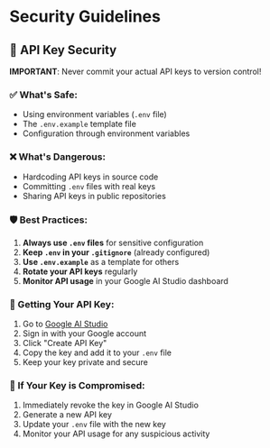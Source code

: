 # Security Guidelines

## 🔐 API Key Security

**IMPORTANT**: Never commit your actual API keys to version control!

### ✅ What's Safe:
- Using environment variables (`.env` file)
- The `.env.example` template file
- Configuration through environment variables

### ❌ What's Dangerous:
- Hardcoding API keys in source code
- Committing `.env` files with real keys
- Sharing API keys in public repositories

### 🛡️ Best Practices:

1. **Always use `.env` files** for sensitive configuration
2. **Keep `.env` in your `.gitignore`** (already configured)
3. **Use `.env.example`** as a template for others
4. **Rotate your API keys** regularly
5. **Monitor API usage** in your Google AI Studio dashboard

### 🔑 Getting Your API Key:

1. Go to [Google AI Studio](https://makersuite.google.com/app/apikey)
2. Sign in with your Google account
3. Click "Create API Key"
4. Copy the key and add it to your `.env` file
5. Keep your key private and secure

### 🚨 If Your Key is Compromised:

1. Immediately revoke the key in Google AI Studio
2. Generate a new API key
3. Update your `.env` file with the new key
4. Monitor your API usage for any suspicious activity
